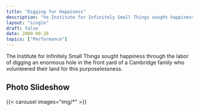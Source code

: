 ```yaml
---
title: "Digging for Happiness"
description: "he Institute for Infinitely Small Things sought happiness through the labor of digging an enormous hole in the front yard of a Cambridge family who volunteered their land for this purposelessness."
layout: "single"
draft: false
date: 2009-09-28
topics: ["Performance"]
---
```


The Institute for Infinitely Small Things sought happiness through the labor of digging an enormous hole in the front yard of a Cambridge family who volunteered their land for this purposelessness. 

## Photo Slideshow

{{< carousel images="img/*" >}}